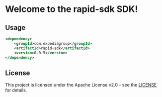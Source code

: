 # Welcome to the rapid-sdk SDK!

## Usage
```xml
<dependency>
    <groupId>com.expediagroup</groupId>
    <artifactId>rapid-sdk</artifactId>
    <version>0.0.5</version>
</dependency>
```

## License

This project is licensed under the Apache License v2.0 - see the [LICENSE](LICENSE) for details.
